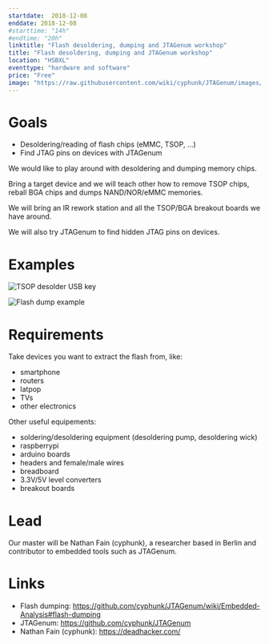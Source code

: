 ```yaml
---
startdate:  2018-12-08
enddate: 2018-12-08
#starttime: "14h"
#endtime: "20h"
linktitle: "Flash desoldering, dumping and JTAGenum workshop"
title: "Flash desoldering, dumping and JTAGenum workshop"
location: "HSBXL"
eventtype: "hardware and software"
price: "Free"
image: "https://raw.githubusercontent.com/wiki/cyphunk/JTAGenum/images/flash_dump_example.jpg"
---
```


Goals
=====

* Desoldering/reading of flash chips (eMMC, TSOP, ...)
* Find JTAG pins on devices with JTAGenum

We would like to play around with desoldering and dumping memory chips.

Bring a target device and we will teach other how to remove TSOP chips, reball BGA chips and dumps NAND/NOR/eMMC memories.

We will bring an IR rework station and all the TSOP/BGA breakout boards we have around.

We will also try JTAGenum to find hidden JTAG pins on devices.

Examples
========

![TSOP desolder USB key](https://raw.githubusercontent.com/wiki/cyphunk/JTAGenum/images/tsop_desolder.png)

![Flash dump example](https://raw.githubusercontent.com/wiki/cyphunk/JTAGenum/images/flash_dump_example.jpg)

Requirements
============

Take devices you want to extract the flash from, like:

* smartphone
* routers
* latpop
* TVs
* other electronics

Other useful equipements:

* soldering/desoldering equipment (desoldering pump, desoldering wick)
* raspberrypi
* arduino boards
* headers and female/male wires
* breadboard
* 3.3V/5V level converters
* breakout boards

Lead
====

Our master will be Nathan Fain (cyphunk), a researcher based in Berlin and contributor to embedded tools such as JTAGenum.

Links
=====

* Flash dumping: https://github.com/cyphunk/JTAGenum/wiki/Embedded-Analysis#flash-dumping
* JTAGenum: https://github.com/cyphunk/JTAGenum
* Nathan Fain (cyphunk): https://deadhacker.com/